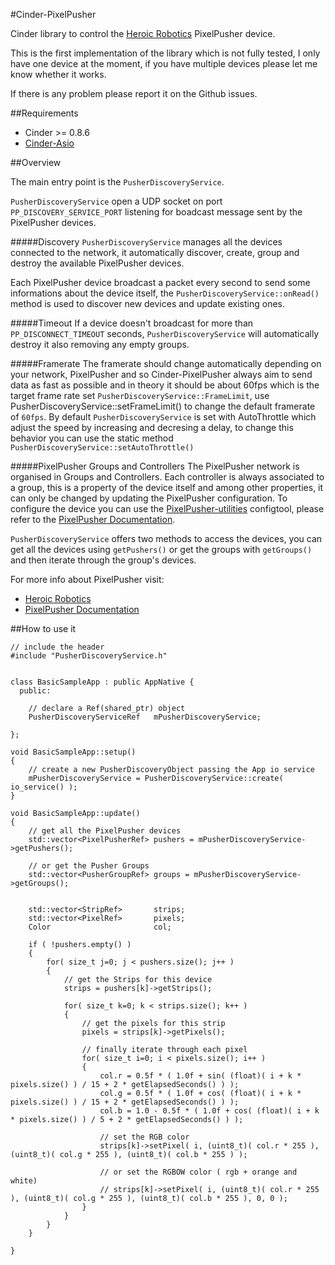 #Cinder-PixelPusher

Cinder library to control the [Heroic Robotics](http://www.heroicrobotics.com/) PixelPusher device.

This is the first implementation of the library which is not fully tested, I only have one device at the moment, if you have multiple devices please let me know whether it works.

If there is any problem please report it on the Github issues. 


##Requirements

* Cinder >= 0.8.6
* [Cinder-Asio](https://github.com/BanTheRewind/Cinder-Asio)


##Overview

The main entry point is the `PusherDiscoveryService`.  

`PusherDiscoveryService` open a UDP socket on port `PP_DISCOVERY_SERVICE_PORT` listening for boadcast message sent by the PixelPusher devices.

#####Discovery
`PusherDiscoveryService` manages all the devices connected to the network, it automatically discover, create, group and destroy the available PixelPusher devices.

Each PixelPusher device broadcast a packet every second to send some informations about the device itself, the `PusherDiscoveryService::onRead()` method is used to discover new devices and update existing ones.

#####Timeout
If a device doesn't broadcast for more than `PP_DISCONNECT_TIMEOUT` seconds, `PusherDiscoveryService` will automatically destroy it also removing any empty groups.

#####Framerate
The framerate should change automatically depending on your network, PixelPusher and so Cinder-PixelPusher always aim to send data as fast as possible and in theory it should be about 60fps which is the target frame rate set `PusherDiscoveryService::FrameLimit`, use PusherDiscoveryService::setFrameLimit() to change the default framerate of `60fps`.
By default `PusherDiscoveryService` is set with AutoThrottle which adjust the speed by increasing and decresing a delay, to change this behavior you can use the static method `PusherDiscoveryService::setAutoThrottle()`


#####PixelPusher Groups and Controllers
The PixelPusher network is organised in Groups and Controllers. Each controller is always associated to a group, this is a property of the device itself and among other properties, it can only be changed by updating the PixelPusher configuration. To configure the device you can use the [PixelPusher-utilities](https://github.com/jasstrong/PixelPusher-utilities) configtool, please refer to the [PixelPusher Documentation](https://sites.google.com/a/heroicrobot.com/pixelpusher/home).

`PusherDiscoveryService` offers two methods to access the devices, you can get all the devices using `getPushers()` or get the groups with `getGroups()` and then iterate through the group's devices.

For more info about PixelPusher visit:  
* [Heroic Robotics](http://www.heroicrobotics.com)  
* [PixelPusher Documentation](https://sites.google.com/a/heroicrobot.com/pixelpusher/home)


##How to use it

```
// include the header
#include "PusherDiscoveryService.h"


class BasicSampleApp : public AppNative {
  public:

	// declare a Ref(shared_ptr) object
    PusherDiscoveryServiceRef   mPusherDiscoveryService;
    
};
```

```
void BasicSampleApp::setup()
{
	// create a new PusherDiscoveryObject passing the App io service
    mPusherDiscoveryService = PusherDiscoveryService::create( io_service() );
}
```

```
void BasicSampleApp::update()
{
	// get all the PixelPusher devices
	std::vector<PixelPusherRef> pushers = mPusherDiscoveryService->getPushers();

	// or get the Pusher Groups
	std::vector<PusherGroupRef> groups = mPusherDiscoveryService->getGroups();


    std::vector<StripRef>       strips;
    std::vector<PixelRef>       pixels;
    Color                       col;
    
    if ( !pushers.empty() )
    {
        for( size_t j=0; j < pushers.size(); j++ )
        {
	        // get the Strips for this device
	        strips = pushers[k]->getStrips();

	        for( size_t k=0; k < strips.size(); k++ )
	        {
	        	// get the pixels for this strip
	            pixels = strips[k]->getPixels();

	            // finally iterate through each pixel
	            for( size_t i=0; i < pixels.size(); i++ )
	            {
	                col.r = 0.5f * ( 1.0f + sin( (float)( i + k * pixels.size() ) / 15 + 2 * getElapsedSeconds() ) );
	                col.g = 0.5f * ( 1.0f + cos( (float)( i + k * pixels.size() ) / 15 + 2 * getElapsedSeconds() ) );
	                col.b = 1.0 - 0.5f * ( 1.0f + cos( (float)( i + k * pixels.size() ) / 5 + 2 * getElapsedSeconds() ) );
	                
	                // set the RGB color
	                strips[k]->setPixel( i, (uint8_t)( col.r * 255 ), (uint8_t)( col.g * 255 ), (uint8_t)( col.b * 255 ) );

	                // or set the RGBOW color ( rgb + orange and white)
	                // strips[k]->setPixel( i, (uint8_t)( col.r * 255 ), (uint8_t)( col.g * 255 ), (uint8_t)( col.b * 255 ), 0, 0 );
	            }
	        }
	    }
    }

}
```
